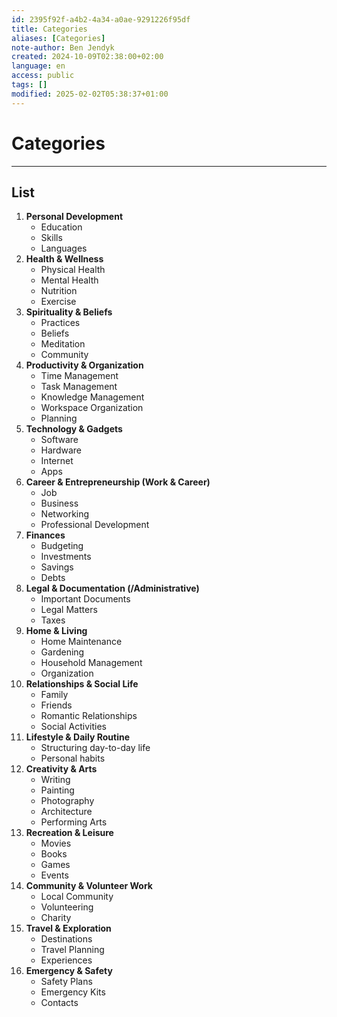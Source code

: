 ```yaml
---
id: 2395f92f-a4b2-4a34-a0ae-9291226f95df
title: Categories
aliases: [Categories]
note-author: Ben Jendyk
created: 2024-10-09T02:38:00+02:00
language: en
access: public
tags: []
modified: 2025-02-02T05:38:37+01:00
---
```


# Categories

---

## List

1. **Personal Development**
	- Education
	- Skills
	- Languages
2. **Health & Wellness**
	- Physical Health
	- Mental Health
	- Nutrition
	- Exercise
3. **Spirituality & Beliefs**
	- Practices
	- Beliefs
	- Meditation
	- Community
4. **Productivity & Organization**
	- Time Management
	- Task Management
	- Knowledge Management
	- Workspace Organization
	- Planning
5. **Technology & Gadgets**
	- Software
	- Hardware
	- Internet
	- Apps
6. **Career & Entrepreneurship (Work & Career)**
	- Job
	- Business
	- Networking
	- Professional Development
7. **Finances**
	- Budgeting
	- Investments
	- Savings
	- Debts
8. **Legal & Documentation (/Administrative)**
	 - Important Documents
	 - Legal Matters
	 - Taxes
9. **Home & Living**
	 - Home Maintenance
	 - Gardening
	 - Household Management
	 - Organization
10. **Relationships & Social Life**
	 - Family
	 - Friends
	 - Romantic Relationships
	 - Social Activities
11. **Lifestyle & Daily Routine**
	 - Structuring day-to-day life
	 - Personal habits
12. **Creativity & Arts**
	 - Writing
	 - Painting
	 - Photography
	 - Architecture
	 - Performing Arts
13. **Recreation & Leisure**
	 - Movies
	 - Books
	 - Games
	 - Events
14. **Community & Volunteer Work**
	 - Local Community
	 - Volunteering
	 - Charity
15. **Travel & Exploration**
	 - Destinations
	 - Travel Planning
	 - Experiences
16. **Emergency & Safety**
	 - Safety Plans
	 - Emergency Kits
	 - Contacts
